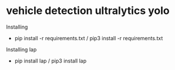 # vehicle detection ultralytics yolo

Installing
- pip install -r requirements.txt / pip3 install -r requirements.txt

Installing lap 
- pip install lap / pip3 install lap
